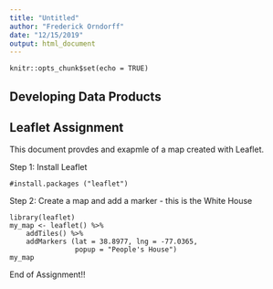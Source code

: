 ```yaml
---
title: "Untitled"
author: "Frederick Orndorff"
date: "12/15/2019"
output: html_document
---
```


```{r setup, include=FALSE}
knitr::opts_chunk$set(echo = TRUE)
```

## Developing Data Products
## Leaflet Assignment

This document provdes and exapmle of a map created with Leaflet.

Step 1: Install Leaflet

```{r, include = FALSE}
#install.packages ("leaflet")
```

Step 2: Create a map and add a marker - this is the White House

```{r}
library(leaflet)
my_map <- leaflet() %>%
    addTiles() %>%
    addMarkers (lat = 38.8977, lng = -77.0365,
                popup = "People's House")
my_map
```

End of Assignment!!
